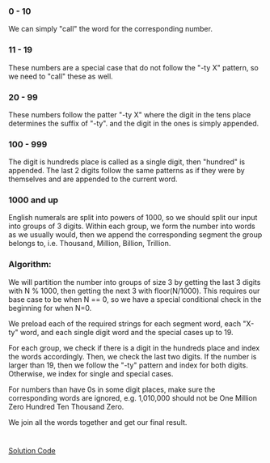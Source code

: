 ### 0 - 10
We can simply "call" the word for the corresponding number.

### 11 - 19
These numbers are a special case that do not follow the "-ty X" pattern, so we need to "call" these as well. 

### 20 - 99
These numbers follow the patter "-ty X" where the digit in the tens place determines the suffix of "-ty".
and the digit in the ones is simply appended.

### 100 - 999
The digit is hundreds place is called as a single digit, then "hundred" is appended.
The last 2 digits follow the same patterns as if they were by themselves and are appended to the current word. 

### 1000 and up
English numerals are split into powers of 1000, so we should split our input into groups of 3 digits.
Within each group, we form the number into words as we usually would, 
then we append the corresponding segment the group belongs to, i.e. Thousand, Million, Billion, Trillion.

### Algorithm:
We will partition the number into groups of size 3 by getting the last 3 digits with N % 1000, then getting the next 3 with floor(N/1000). 
This requires our base case to be when N == 0, so we have a special conditional check in the beginning for when N=0.

We preload each of the required strings for each segment word, each "X-ty" word, and each single digit word and the special cases up to 19.

For each group, we check if there is a digit in the hundreds place and index the words accordingly. 
Then, we check the last two digits. If the number is larger than 19, then we follow the "-ty" pattern and index for both digits. Otherwise, we index for single and special cases.

For numbers than have 0s in some digit places, make sure the corresponding words are ignored, e.g. 1,010,000 should not be One Million Zero Hundred Ten Thousand Zero.

We join all the words together and get our final result.

# 

[Solution Code](https://github.com/zhaohanson1/project_euler_plus/blob/master/017%20-%20Number%20to%20Words/solution-plus.py)
